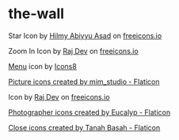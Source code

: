 # the-wall

<!-- Star icon -->
Star Icon by <a href="https://freeicons.io/profile/75801">Hilmy Abiyyu Asad</a> on <a href="https://freeicons.io">freeicons.io</a>

<!-- Zoom in on image icon -->
Zoom In Icon by <a href="https://freeicons.io/profile/714">Raj Dev</a> on <a href="https://freeicons.io">freeicons.io</a>

<!-- Hamburger menu button icon -->
<a target="_blank" href="https://icons8.com/icon/JTddWDKbAzgl/menu">Menu</a> icon by <a target="_blank" href="https://icons8.com">Icons8</a>

<!-- New photo link icon -->
<a href="https://www.flaticon.com/free-icons/picture" title="picture icons">Picture icons created by mim_studio - Flaticon</a>

<!-- Info icon -->
Icon by <a href="https://freeicons.io/profile/714">Raj Dev</a> on <a href="https://freeicons.io">freeicons.io</a>

<!-- Photographer icon -->
<a href="https://www.flaticon.com/free-icons/photographer" title="photographer icons">Photographer icons created by Eucalyp - Flaticon</a>
                                
<!-- Close icons (light and dark) -->
<a href="https://www.flaticon.com/free-icons/close" title="close icons">Close icons created by Tanah Basah - Flaticon</a>